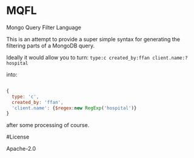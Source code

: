 # MQFL

Mongo Query Filter Language

This is an attempt to provide a super simple syntax for generating the
filtering parts of a MongoDB query.

Ideally it would allow you to turn:
`type:c created_by:ffan client.name:?hospital`

into:

```javascript

{
  type: 'c',
  created_by: 'ffan',
  'client.name': {$regex:new RegExp('hospital')}
}

```
after some processing of course.

#License

Apache-2.0

